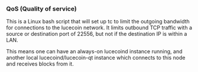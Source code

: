 ### QoS (Quality of service) ###

This is a Linux bash script that will set up tc to limit the outgoing bandwidth for connections to the lucecoin network. It limits outbound TCP traffic with a source or destination port of 22556, but not if the destination IP is within a LAN.

This means one can have an always-on lucecoind instance running, and another local lucecoind/lucecoin-qt instance which connects to this node and receives blocks from it.
